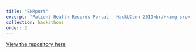 ```yaml
---
title: "EHRport"
excerpt: "Patient Health Records Portal - HackUConn 2019<br/><img src='/images/EHRport.png'>"
collection: hackathons
order: 2
---
```


[View the repository here](https://github.com/samsledje/EHRport)

